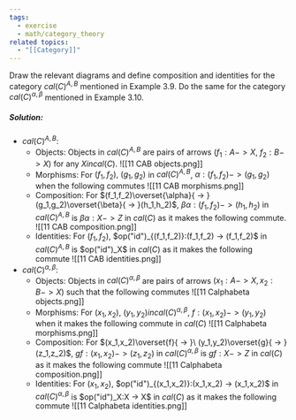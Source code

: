 ```yaml
---
tags:
  - exercise
  - math/category_theory
related topics:
  - "[[Category]]"
---
```

Draw the relevant diagrams and define composition and identities for the category $cal(C)^{A,B}$ mentioned in Example 3.9. Do the same for the category $cal(C)^{\alpha,\beta}$ mentioned in Example 3.10.
##### Solution:
- $cal(C)^{A,B}$:
	- Objects:
		Objects in $cal(C)^{A,B}$ are pairs of arrows $(f_1:A -> X,\ f_2:B -> X)$ for any $X incal(C)$.
		![[11 CAB objects.png]]
	- Morphisms:
		For $(f_1,f_2),\ (g_1,g_2)$ in $cal(C)^{A,B}$, $\alpha: (f_1,f_2) -> (g_1,g_2)$ when the following commutes
		![[11 CAB morphisms.png]]
	- Composition:
		For $(f_1,f_2)\overset{\alpha}{ -> } (g_1,g_2)\overset{\beta}{ -> }(h_1,h_2)$, $\beta\alpha:(f_1,f_2) -> (h_1,h_2)$ in $cal(C)^{A,B}$ is $\beta\alpha:X -> Z$ in $cal(C)$ as it makes the following commute.
		![[11 CAB composition.png]]
	- Identities:
		For $(f_1,f_2)$, $op("id")_{(f_1,f_2)}:(f_1,f_2) -> (f_1,f_2)$ in $cal(C)^{A,B}$ is $op("id")_X$ in $cal(C)$ as it makes the following commute
		![[11 CAB identities.png]]
- $cal(C)^{\alpha,\beta}$:
	- Objects:
		Objects in $cal(C)^{\alpha,\beta}$ are pairs of arrows $(x_1: A -> X,x_2: B -> X)$ such that the following commutes
		![[11 Calphabeta objects.png]]
	- Morphisms:
		For $(x_1,x_2),\ (y_1,y_2) incal(C)^{\alpha,\beta}$, $f:(x_1,x_2) -> (y_1,y_2)$ when it makes the following commute in $cal(C)$
		![[11 Calphabeta morphisms.png]]
	- Composition:
		For $(x_1,x_2)\overset{f}{ -> }\ (y_1,y_2)\overset{g}{ -> }(z_1,z_2)$, $gf:(x_1,x_2) -> (z_1,z_2)$ in $cal(C)^{\alpha,\beta}$ is $gf:X -> Z$ in $cal(C)$ as it makes the following commute
		![[11 Calphabeta composition.png]]
	- Identities:
		For $(x_1,x_2)$, $op("id")_{(x_1,x_2)}:(x_1,x_2) -> (x_1,x_2)$ in $cal(C)^{\alpha,\beta}$ is $op("id")_X:X -> X$ in $cal(C)$ as it makes the following commute
		![[11 Calphabeta identities.png]]